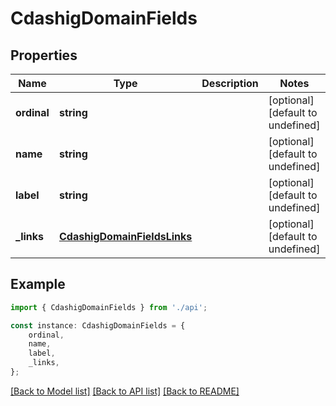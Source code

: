 # CdashigDomainFields


## Properties

Name | Type | Description | Notes
------------ | ------------- | ------------- | -------------
**ordinal** | **string** |  | [optional] [default to undefined]
**name** | **string** |  | [optional] [default to undefined]
**label** | **string** |  | [optional] [default to undefined]
**_links** | [**CdashigDomainFieldsLinks**](CdashigDomainFieldsLinks.md) |  | [optional] [default to undefined]

## Example

```typescript
import { CdashigDomainFields } from './api';

const instance: CdashigDomainFields = {
    ordinal,
    name,
    label,
    _links,
};
```

[[Back to Model list]](../README.md#documentation-for-models) [[Back to API list]](../README.md#documentation-for-api-endpoints) [[Back to README]](../README.md)
